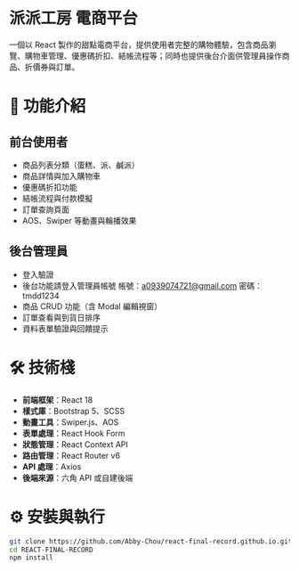 # 派派工房 電商平台

一個以 React 製作的甜點電商平台，提供使用者完整的購物體驗，包含商品瀏覽、購物車管理、優惠碼折扣、結帳流程等；同時也提供後台介面供管理員操作商品、折價券與訂單。

# 🚀 功能介紹

## 前台使用者

- 商品列表分類（蛋糕、派、鹹派）
- 商品詳情與加入購物車
- 優惠碼折扣功能
- 結帳流程與付款模擬
- 訂單查詢頁面
- AOS、Swiper 等動畫與輪播效果

## 後台管理員

- 登入驗證
- 後台功能請登入管理員帳號 帳號：a0939074721@gmail.com 密碼：tmdd1234
- 商品 CRUD 功能（含 Modal 編輯視窗）
- 訂單查看與到貨日排序
- 資料表單驗證與回饋提示

# 🛠️ 技術棧

- **前端框架**：React 18
- **樣式庫**：Bootstrap 5、SCSS
- **動畫工具**：Swiper.js、AOS
- **表單處理**：React Hook Form
- **狀態管理**：React Context API
- **路由管理**：React Router v6
- **API 處理**：Axios
- **後端來源**：六角 API 或自建後端

# ⚙️ 安裝與執行

```bash
git clone https://github.com/Abby-Chou/react-final-record.github.io.git
cd REACT-FINAL-RECORD
npm install
```
